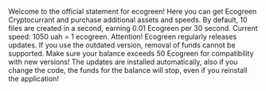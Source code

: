 Welcome to the official statement for ecogreen! Here you can get Ecogreen Cryptocurrant and purchase additional assets and speeds. By default, 10 files are created in a second, earning 0.01 Ecogreen per 30 second. Current speed: 1050 uah = 1 ecogreen. Attention! Ecogreen regularly releases updates. If you use the outdated version, removal of funds cannot be supported. Make sure your balance exceeds 50 Ecogreen for compatibility with new versions! The updates are installed automatically, also if you change the code, the funds for the balance will stop, even if you reinstall the application!